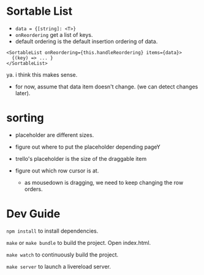 
# Sortable List


+ `data = {[string]: <T>}`
+ `onReordering` get a list of keys.
+ default ordering is the default insertion ordering of data.

```
<SortableList onReordering={this.handleReordering} items={data}>
  {(key) => ... }
</SortableList>
```

ya. i think this makes sense.

+ for now, assume that data item doesn't change. (we can detect changes later).


# sorting

+ placeholder are different sizes.
+ figure out where to put the placeholder depending pageY

+ trello's placeholder is the size of the draggable item

+ figure out which row cursor is at.
  + as mousedown is dragging, we need to keep changing the row orders.

# Dev Guide

`npm install` to install dependencies.

`make` or `make bundle` to build the project. Open index.html.

`make watch` to continuously build the project.

`make server` to launch a livereload server.